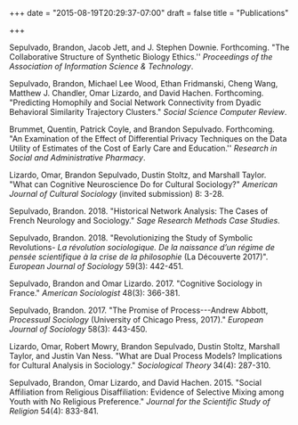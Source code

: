 +++
date = "2015-08-19T20:29:37-07:00"
draft = false
title = "Publications"

+++


Sepulvado, Brandon, Jacob Jett, and J. Stephen Downie. Forthcoming. "The Collaborative Structure of Synthetic Biology Ethics.'' _Proceedings of the Association of Information Science & Technology_.

Sepulvado, Brandon, Michael Lee Wood, Ethan Fridmanski, Cheng Wang, Matthew J. Chandler, Omar Lizardo, and David Hachen. Forthcoming. "Predicting Homophily and Social Network Connectivity from Dyadic Behavioral Similarity Trajectory Clusters." _Social Science Computer Review_.

Brummet, Quentin, Patrick Coyle, and Brandon Sepulvado. Forthcoming. "An Examination of the Effect of Differential Privacy Techniques on the Data Utility of Estimates of the Cost of Early Care and Education.'' _Research in Social and Administrative Pharmacy_.

Lizardo, Omar, Brandon Sepulvado, Dustin Stoltz, and Marshall Taylor. "What can Cognitive Neuroscience Do for Cultural Sociology?" _American Journal of Cultural Sociology_ (invited submission) 8: 3-28.

Sepulvado, Brandon. 2018. "Historical Network Analysis: The Cases of French Neurology and Sociology." _Sage Research Methods Case Studies_.

Sepulvado, Brandon. 2018. "Revolutionizing the Study of Symbolic Revolutions- _La révolution sociologique. De la naissance d’un régime de pensée scientifique à la crise de la philosophie_ (La Découverte 2017)". _European Journal of Sociology_ 59(3): 442-451.

Sepulvado, Brandon and Omar Lizardo. 2017. "Cognitive Sociology in France." _American Sociologist_ 48(3): 366-381.

Sepulvado, Brandon. 2017. "The Promise of Process---Andrew Abbott, _Processual Sociology_ (University of Chicago Press, 2017)." _European Journal of Sociology_ 58(3): 443-450.

Lizardo, Omar, Robert Mowry, Brandon Sepulvado, Dustin Stoltz, Marshall Taylor, and Justin Van Ness. "What are Dual Process Models? Implications for Cultural Analysis in Sociology." _Sociological Theory_ 34(4): 287-310.

Sepulvado, Brandon, Omar Lizardo, and David Hachen. 2015. "Social Affiliation from Religious Disaffiliation: Evidence of Selective Mixing among Youth with No Religious Preference." _Journal for the Scientific Study of Religion_ 54(4): 833-841.
